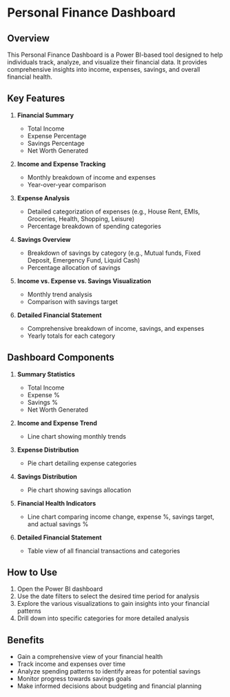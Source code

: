 # Personal Finance Dashboard

## Overview
This Personal Finance Dashboard is a Power BI-based tool designed to help individuals track, analyze, and visualize their financial data. It provides comprehensive insights into income, expenses, savings, and overall financial health.

## Key Features

1. **Financial Summary**
   - Total Income
   - Expense Percentage
   - Savings Percentage
   - Net Worth Generated

2. **Income and Expense Tracking**
   - Monthly breakdown of income and expenses
   - Year-over-year comparison

3. **Expense Analysis**
   - Detailed categorization of expenses (e.g., House Rent, EMIs, Groceries, Health, Shopping, Leisure)
   - Percentage breakdown of spending categories

4. **Savings Overview**
   - Breakdown of savings by category (e.g., Mutual funds, Fixed Deposit, Emergency Fund, Liquid Cash)
   - Percentage allocation of savings

5. **Income vs. Expense vs. Savings Visualization**
   - Monthly trend analysis
   - Comparison with savings target

6. **Detailed Financial Statement**
   - Comprehensive breakdown of income, savings, and expenses
   - Yearly totals for each category

## Dashboard Components

1. **Summary Statistics**
   - Total Income
   - Expense %
   - Savings %
   - Net Worth Generated

2. **Income and Expense Trend**
   - Line chart showing monthly trends

3. **Expense Distribution**
   - Pie chart detailing expense categories

4. **Savings Distribution**
   - Pie chart showing savings allocation

5. **Financial Health Indicators**
   - Line chart comparing income change, expense %, savings target, and actual savings %

6. **Detailed Financial Statement**
   - Table view of all financial transactions and categories

## How to Use

1. Open the Power BI dashboard
2. Use the date filters to select the desired time period for analysis
3. Explore the various visualizations to gain insights into your financial patterns
4. Drill down into specific categories for more detailed analysis

## Benefits

- Gain a comprehensive view of your financial health
- Track income and expenses over time
- Analyze spending patterns to identify areas for potential savings
- Monitor progress towards savings goals
- Make informed decisions about budgeting and financial planning
